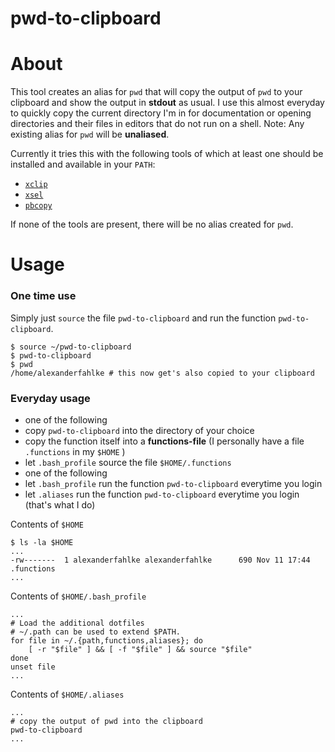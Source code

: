 pwd-to-clipboard
================

# About

This tool creates an alias for ```pwd``` that will copy the output of ```pwd``` to your clipboard and show the output in **stdout** as usual.
I use this almost everyday to quickly copy the current directory I'm in for documentation or opening directories and their files in editors that do not run on a shell.
Note: Any existing alias for ```pwd``` will be **unaliased**.

Currently it tries this with the following tools of which at least one should be installed and available in your ```PATH```:

- [```xclip```](http://linux.die.net/man/1/xclip "man page xclip")
- [```xsel```](http://linux.die.net/man/1/xsel "man page xsel")
- [```pbcopy```](https://developer.apple.com/library/mac/documentation/Darwin/Reference/ManPages/man1/pbcopy.1.html "man page pbcopy")

If none of the tools are present, there will be no alias created for ```pwd```.

# Usage

### One time use

Simply just ```source``` the file ```pwd-to-clipboard``` and run the function ```pwd-to-clipboard```.

	$ source ~/pwd-to-clipboard
	$ pwd-to-clipboard
	$ pwd
	/home/alexanderfahlke # this now get's also copied to your clipboard

### Everyday usage

- one of the following
 - copy ```pwd-to-clipboard``` into the directory of your choice
 - copy the function itself into a **functions-file** (I personally have a file ```.functions``` in my ```$HOME``` )
- let ```.bash_profile``` source the file ```$HOME/.functions```
- one of the following
 - let ```.bash_profile``` run the function ```pwd-to-clipboard``` everytime you login
 - let ```.aliases``` run the function ```pwd-to-clipboard``` everytime you login (that's what I do)

Contents of ```$HOME```

	$ ls -la $HOME
	...
	-rw-------  1 alexanderfahlke alexanderfahlke      690 Nov 11 17:44 .functions
	...

Contents of ```$HOME/.bash_profile```

	...
	# Load the additional dotfiles
	# ~/.path can be used to extend $PATH.
	for file in ~/.{path,functions,aliases}; do
		[ -r "$file" ] && [ -f "$file" ] && source "$file"
	done
	unset file
	...

Contents of ```$HOME/.aliases```

	...
	# copy the output of pwd into the clipboard
	pwd-to-clipboard
	...
